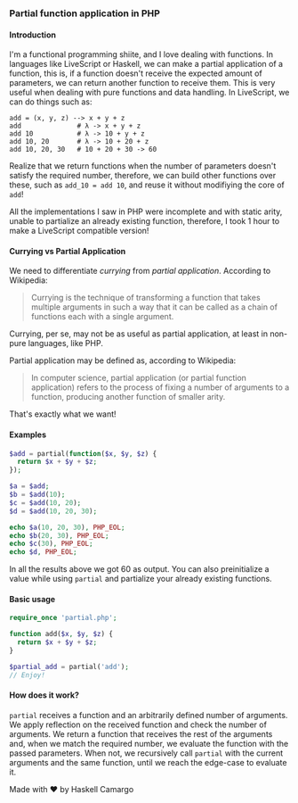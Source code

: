 ### Partial function application in PHP

#### Introduction

I'm a functional programming shiite, and I love dealing with functions. In languages like LiveScript or Haskell, we can make
a partial application of a function, this is, if a function doesn't receive the expected amount of parameters, we can
return another function to receive them. This is very useful when dealing with pure functions and data handling. In LiveScript,
we can do things such as:

```livescript
add = (x, y, z) --> x + y + z
add              # λ -> x + y + z
add 10           # λ -> 10 + y + z
add 10, 20       # λ -> 10 + 20 + z
add 10, 20, 30   # 10 + 20 + 30 -> 60
```

Realize that we return functions when the number of parameters doesn't satisfy the required number, therefore, we can build 
other functions over these, such as `add_10 = add 10`, and reuse it without modifiying the core of `add`!

All the implementations I saw in PHP were incomplete and with static arity, unable to partialize an already existing function,
therefore, I took 1 hour to make a LiveScript compatible version!

#### Currying vs Partial Application

We need to differentiate *currying* from *partial application*. According to Wikipedia:

> Currying is the technique of transforming a function that takes multiple arguments in such a way that it can be
> called as a chain of functions each with a single argument.

Currying, per se, may not be as useful as partial application, at least in non-pure languages, like PHP.

Partial application may be defined as, according to Wikipedia:

> In computer science, partial application (or partial function application) refers to the process of fixing a number
> of arguments to a function, producing another function of smaller arity.

That's exactly what we want!

#### Examples

```php
$add = partial(function($x, $y, $z) {
  return $x + $y + $z;
});

$a = $add;
$b = $add(10);
$c = $add(10, 20);
$d = $add(10, 20, 30);

echo $a(10, 20, 30), PHP_EOL;
echo $b(20, 30), PHP_EOL;
echo $c(30), PHP_EOL;
echo $d, PHP_EOL;
```

In all the results above we got 60 as output. You can also preinitialize a value while using `partial` and partialize
your already existing functions.

#### Basic usage

```php
require_once 'partial.php';

function add($x, $y, $z) {
  return $x + $y + $z;
}

$partial_add = partial('add');
// Enjoy!
```

#### How does it work?

`partial` receives a function and an arbitrarily defined number of arguments. We apply reflection on the received
function and check the number of arguments. We return a function that receives the rest of the arguments and,
when we match the required number, we evaluate the function with the passed parameters. When not, we recursively
call `partial` with the current arguments and the same function, until we reach the edge-case to evaluate it.

Made with :heart: by Haskell Camargo

